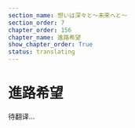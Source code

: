 ```yaml
---
section_name: 想いは深々と～未来へと～
section_order: 7
chapter_order: 156
chapter_name: 進路希望
show_chapter_order: True
status: translating
---
```


# 進路希望
待翻译...
